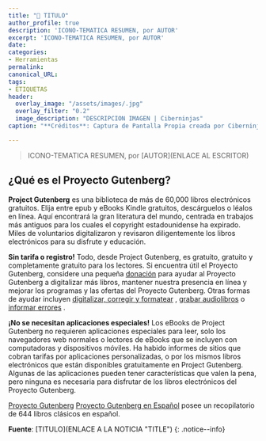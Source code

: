 ```yaml
---
title: "🔨 TITULO"
author_profile: true
description: 'ICONO-TEMATICA RESUMEN, por AUTOR'
excerpt: 'ICONO-TEMATICA RESUMEN, por AUTOR'
date: 
categories:
- Herramientas
permalink:
canonical_URL:
tags:
- ETIQUETAS
header:
  overlay_image: "/assets/images/.jpg"
  overlay_filter: "0.2"
  image_description: "DESCRIPCION IMAGEN | Ciberninjas"
caption: "**Créditos**: Captura de Pantalla Propia creada por Ciberninjas"

---
```

> ICONO-TEMATICA RESUMEN, por [AUTOR](ENLACE AL ESCRITOR)

<!-- CONTENIDO -->

## ¿Qué es el Proyecto Gutenberg?
**Project Gutenberg** es una biblioteca de más de 60,000 libros electrónicos gratuitos. Elija entre epub y eBooks Kindle gratuitos, descárguelos o léalos en línea. Aquí encontrará la gran literatura del mundo, centrada en trabajos más antiguos para los cuales el copyright estadounidense ha expirado. Miles de voluntarios digitalizaron y revisaron diligentemente los libros electrónicos para su disfrute y educación.

**Sin tarifa o registro!** Todo, desde Project Gutenberg, es gratuito, gratuito y completamente gratuito para los lectores. Si encuentra útil el Proyecto Gutenberg, considere una pequeña [donación](https://www.gutenberg.org/wiki/Gutenberg:Project_Gutenberg_Needs_Your_Donation) para ayudar al Proyecto Gutenberg a digitalizar más libros, mantener nuestra presencia en línea y mejorar los programas y las ofertas del Proyecto Gutenberg. Otras formas de ayudar incluyen [digitalizar, corregir y formatear](https://www.pgdp.net/) , [grabar audiolibros](https://librivox.org/) o [informar errores](https://www.gutenberg.org/wiki/Gutenberg:Contact_Information#Electronic_Mail) .

**¡No se necesitan aplicaciones especiales!** Los eBooks de Project Gutenberg no requieren aplicaciones especiales para leer, solo los navegadores web normales o lectores de eBooks que se incluyen con computadoras y dispositivos móviles. Ha habido informes de sitios que cobran tarifas por aplicaciones personalizadas, o por los mismos libros electrónicos que están disponibles gratuitamente en Project Gutenberg. Algunas de las aplicaciones pueden tener características que valen la pena, pero ninguna es necesaria para disfrutar de los libros electrónicos del Proyecto Gutenberg.

[Proyecto Gutenberg](https://kutt.it/proyecto-gutenberg)
[Proyecto Gutenberg en Español](https://kutt.it/proyecto-gutenberg-espanol) posee un recopilatorio de 644 libros clásicos en español.

**Fuente**: [TITULO](ENLACE A LA NOTICIA "TITLE")
{: .notice--info}